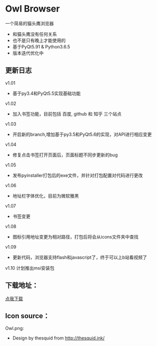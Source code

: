 # Owl Browser
一个简易的猫头鹰浏览器 

- 和猫头鹰没有任何关系
- 也不是只有晚上才能使用的
- 基于PyQt5.91 & Python3.6.5
- 版本迭代优化中
## 更新日志

v1.01 
- 基于py3.4和PyQt5.5实现基础功能

v1.02
- 加入书签功能，目前包括 百度, github 和 知乎 三个站点

v1.03
- 开启新的branch,增加基于py3.5和PyQt5.6的实现，对API进行相应变更

v1.04 
- 修复点击书签打开页面后，页面标题不同步更新的bug

v1.05
- 发布pyinstaller打包后的exe文件，并针对打包配置对代码进行更改

v1.06
- 地址栏字体优化，目前为微软雅黑

v1.07
- 书签变更

v1.08
- 图标引用地址变更为相对路径，打包后将会从icons文件夹中查找

v1.09
- 更新代码，浏览器支持flash和javascript了，终于可以上b站看视频了

v1.10 计划推出msi安装包

## 下载地址：

[点我下载](http://www.jackyangli.com/owl_browser/owl.zip)

## Icon source：
Owl.png:
- Design by thesquid from http://thesquid.ink/ 
